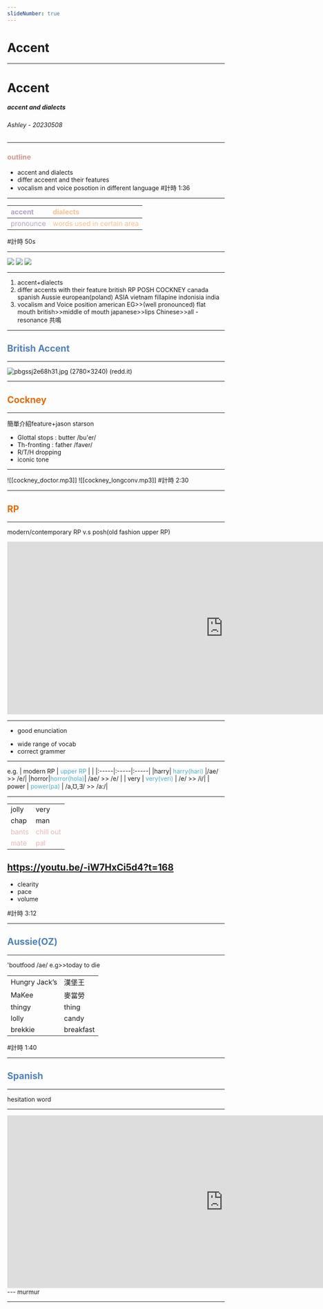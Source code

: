```yaml
---
slideNumber: true
---
```


<!-- .slide: data-auto-animate -->
# Accent

---
<!-- .slide: data-auto-animate -->

# Accent
##### accent and dialects 
###### *Ashley - 20230508*

---

### <font color="#d99694">outline</font>
- accent and dialects
- differ acceent and their features
- vocalism and voice posotion in different language
#計時 1:36

---
|<font color="#b2a2c7"> accent</font>     | <font color="#fac08f">dialects </font>    |
|:-----|:-----|
|  <font color="#b2a2c7">pronounce</font>  |  <font color="#fac08f">words used in certain area</font>    |
#計時 50s

---
<split even>

![](https://picsum.photos/id/1005/250/250) 
![](https://picsum.photos/id/1010/250/250) 
![](https://picsum.photos/id/1025/250/250) 
</split>

---
1. accent+dialects
2. differ accents with their feature
	british
		RP
		POSH
		COCKNEY
	canada
	spanish
	Aussie
	european(poland)
	ASIA
		vietnam
		fillapine
		indonisia
		india
3. vocalism and Voice position
	american EG>>(well pronounced) flat mouth
	british>>middle of mouth
	japanese>>lips
	Chinese>>all
	-resonance 共鳴
---
## <font color="#4f81bd">British Accent</font>
---
![pbgssj2e68h31.jpg (2780×3240) (redd.it)](https://i.redd.it/pbgssj2e68h31.jpg)

---
## <font color="#e36c09">Cockney</font>
---
簡單介紹feature+jason starson

- Glottal stops : butter /bu'er/
- Th-fronting : father /faver/
- R/T/H dropping
- iconic tone
---
![[cockney_doctor.mp3]]
![[cockney_longconv.mp3]]
#計時 2:30

---
## <font color="#e36c09">RP</font>
---

modern/contemporary RP v.s posh(old fashion upper RP)



<iframe width="1000" height="400" src="https://www.youtube.com/embed/Nj0Rh__1kDw?start=96" title="YouTube video player" frameborder="0" allow="accelerometer; autoplay; clipboard-write; encrypted-media; gyroscope; picture-in-picture; web-share" allowfullscreen></iframe>

---


- good enunciation
+ wide range of vocab
+ correct grammer

---

e.g.
| modern RP  |  <font color="#4bacc6">upper RP</font>   | |
|:-----|:-----|:-----|
|harry|<font color="#4bacc6"> harry(hari) </font>   |/ae/ >> /e/|
|horror|<font color="#4bacc6">horror(hola)</font>| /ae/ >> /e/ |
|  very    |  <font color="#4bacc6">very(veri)</font>   | /e/ >> /i/|
|   power   |  <font color="#4bacc6">power(pa)</font>    | /a,℧,∃/ >> /a:/|

---

|      |      |
|:-----|:-----|
|   jolly   | very     |
|chap|man|
|<font color="#e5b9b7">bants</font>|<font color="#e5b9b7">chill out</font>|
|<font color="#e5b9b7">mate</font>|<font color="#e5b9b7">pal</font>|

https://youtu.be/-iW7HxCi5d4?t=168
---
- clearity
- pace
- volume

#計時  3:12

---
## <font color="#4f81bd">Aussie(OZ)</font>
---

'boutfood
/ae/ e.g>>today to die

|||
|:---|:---|
|Hungry Jack’s| 漢堡王|
|MaKee|麥當勞|
|thingy|thing|
|lolly|candy|
|brekkie|breakfast|

#計時 1:40

---
## <font color="#4f81bd">Spanish</font>
---
hesitation word 

---
<iframe width="1000" height="400" src="https://www.youtube.com/embed/vXmDYTBL5zA?start=32" title="YouTube video player" frameborder="0" allow="accelerometer; autoplay; clipboard-write; encrypted-media; gyroscope; picture-in-picture; web-share" allowfullscreen></iframe>
---
murmur

---
